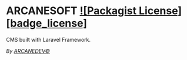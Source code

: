 ARCANESOFT [![Packagist License][badge_license]](https://github.com/ARCANEDEV/ARCANESOFT/blob/master/LICENSE.md)
==============

CMS built with Laravel Framework.

*By [ARCANEDEV&copy;](http://www.arcanedev.net/)*
